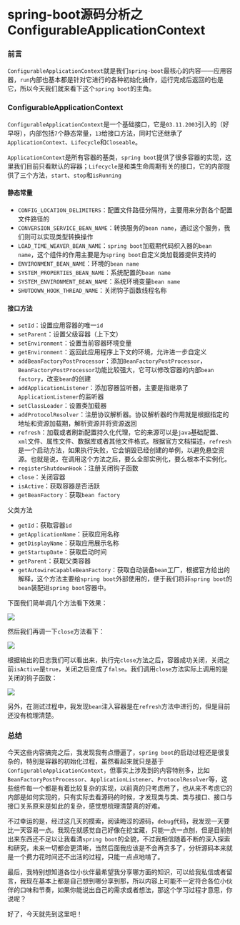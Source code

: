 # spring-boot源码分析之ConfigurableApplicationContext

### 前言

`ConfigurableApplicationContext`就是我们`spring-boot`最核心的内容——应用容器，`run`内部也基本都是针对它进行的各种初始化操作，运行完成后返回的也是它，所以今天我们就来看下这个`spring boot`的主角。

### ConfigurableApplicationContext

`ConfigurableApplicationContext`是一个基础接口，它是`03.11.2003`引入的（好早呀），内部包括`7`个静态常量，`13`给接口方法，同时它还继承了`ApplicationContext`、`Lifecycle`和`Closeable`。

`ApplicationContext`是所有容器的基类，`spring boot`提供了很多容器的实现，这里我们目前只看默认的容器；`Lifecycle`是和类生命周期有关的接口，它的内部提供了三个方法，`start`、`stop`和`isRunning`

#### 静态常量

- `CONFIG_LOCATION_DELIMITERS`：配置文件路径分隔符，主要用来分割各个配置文件路径的
- `CONVERSION_SERVICE_BEAN_NAME`：转换服务的`bean name`，通过这个服务，我们则可以实现类型转换操作
- `LOAD_TIME_WEAVER_BEAN_NAME`：`spring boot`加载期代码织入器的`bean name`，这个组件的作用主要是为`spring boot`自定义类加载器提供支持的
- `ENVIRONMENT_BEAN_NAME`：环境的`bean name`
- `SYSTEM_PROPERTIES_BEAN_NAME`：系统配置的`bean name`
- `SYSTEM_ENVIRONMENT_BEAN_NAME`：系统环境变量`bean name`
- `SHUTDOWN_HOOK_THREAD_NAME`：关闭钩子函数线程名称

#### 接口方法

- `setId`：设置应用容器的唯一`id`
- `setParent`：设置父级容器（上下文）
- `setEnvironment`：设置当前容器环境变量
- `getEnvironment`：返回此应用程序上下文的环境，允许进一步自定义
- `addBeanFactoryPostProcessor`：添加`BeanFactoryPostProcessor`，`BeanFactoryPostProcessor`功能比较强大，它可以修改容器的内部`bean factory`，改变`bean`的创建
- `addApplicationListener`：添加容器监听器，主要是指继承了`ApplicationListener`的监听器
- `setClassLoader`：设置类加载器
- `addProtocolResolver`：注册协议解析器。协议解析器的作用就是根据指定的地址和资源加载期，解析资源并将资源返回
- `refresh`：加载或者刷新配置持久化代理，它的来源可以是`java`基础配置、 `xml`文件、属性文件、数据库或者其他文件格式。根据官方文档描述，`refresh`是一个启动方法，如果执行失败，它会销毁已经创建的单例，以避免悬空资源。也就是说，在调用这个方法之后，要么全部实例化，要么根本不实例化。
- `registerShutdownHook`：注册关闭钩子函数
- `close`：关闭容器
- `isActive`：获取容器是否活跃
- `getBeanFactory`：获取`bean factory`

父类方法

- `getId`：获取容器`id`
- `getApplicationName`：获取应用名称
- `getDisplayName`：获取应用展示名称
- `getStartupDate`：获取启动时间
- `getParent`：获取父类容器
- `getAutowireCapableBeanFactory`：获取自动装备`bean`工厂，根据官方给出的解释，这个方法主要给`spring boot`外部使用的，便于我们将非`spring boot`的`bean`装配进`spring boot`容器中。

下面我们简单调几个方法看下效果：

![](
https://syske-pic-bed.oss-cn-hangzhou.aliyuncs.com/imgs/images/20210901192845.png)

然后我们再调一下`close`方法看下：

![](
https://syske-pic-bed.oss-cn-hangzhou.aliyuncs.com/imgs/images/20210901193023.png)

根据输出的日志我们可以看出来，执行完`close`方法之后，容器成功关闭，关闭之前`isActive`是`true`，关闭之后变成了`false`。我们调用`close`方法实际上调用的是关闭的钩子函数：

![](
https://syske-pic-bed.oss-cn-hangzhou.aliyuncs.com/imgs/20210901211952.png)

另外，在测试过程中，我发现`bean`注入容器是在`refresh`方法中进行的，但是目前还没有梳理清楚。

### 总结

今天这些内容搞完之后，我发现我有点懵逼了，`spring boot`的启动过程还是很复杂的，特别是容器的初始化过程，虽然看起来就只是基于`ConfigurableApplicationContext`，但事实上涉及到的内容特别多，比如`BeanFactoryPostProcessor`、`ApplicationListener`、`ProtocolResolver`等，这些组件每一个都是有着比较复杂的实现，以前真的只考虑用了，也从来不考虑它的内部是如何实现的，只有实际去看源码的时候，才发现类与类、类与接口、接口与接口关系原来是如此的复杂，感觉想梳理清楚真的好难。

不过幸运的是，经过这几天的摸索，阅读晦涩的源码，`debug`代码，我发现一天要比一天容易一点。我现在就感觉自己好像在挖宝藏，只能一点一点刨，但是目前刨出来东西还不足以让我看清`spring boot`的全貌，不过我相信随着不断的深入探索和研究，未来一切都会更清晰，当然后面我应该是不会再贪多了，分析源码本来就是一个费力花时间还不出活的过程，只能一点点地啃了。

最后，我特别想知道各位小伙伴最希望我分享哪方面的知识，可以给我私信或者留言，我现在基本上都是自己想到哪分享到那，所以内容上可能不一定符合各位小伙伴的口味和节奏，如果你能说出自己的需求或者想法，那这个学习过程才意思，你说呢？

好了，今天就先到这里吧！

